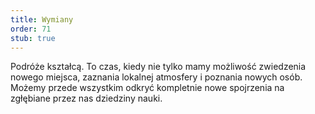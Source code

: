 ```yaml
---
title: Wymiany
order: 71
stub: true
---
```

Podróże kształcą. To czas, kiedy nie tylko mamy możliwość zwiedzenia nowego miejsca, zaznania lokalnej atmosfery i poznania nowych osób. Możemy przede wszystkim odkryć kompletnie nowe spojrzenia na zgłębiane przez nas dziedziny nauki.